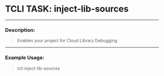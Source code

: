 # TCLI TASK: inject-lib-sources

---
### Description:
> Enables your project for Cloud Library Debugging

---
### Example Usage:
> tcli inject-lib-sources
